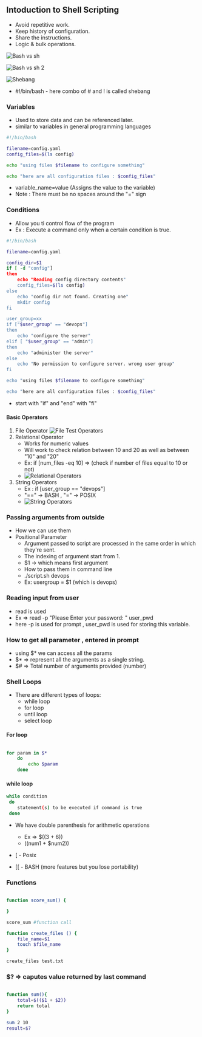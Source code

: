 ## Intoduction to Shell Scripting

- Avoid repetitive work.
- Keep history of configuration.
- Share the instructions.
- Logic & bulk operations.

![Bash vs sh](./assets/bash_vs_sh.png)

![Bash vs sh 2](./assets/bash_vs_sh_2.png)

![Shebang](./assets/shebang.png)

- #!/bin/bash - here combo of # and ! is called shebang

### Variables

- Used to store data and can be referenced later.
- similar to variables in general programming languages

```sh
#!/bin/bash

filename=config.yaml
config_files=$(ls config)

echo "using files $filename to configure something"

echo "here are all configuration files : $config_files"
```

- variable_name=value (Assigns the value to the variable)
- Note : There must be no spaces around the "=" sign


### Conditions 

* Allow you ti control flow of the program
* Ex : Execute a command only when a certain condition is true.

```sh
#!/bin/bash

filename=config.yaml

config_dir=$1
if [ -d "config"]
then
    echo "Reading config directory contents"
    config_files=$(ls config)
else
    echo "config dir not found. Creating one"
    mkdir config
fi

user_group=xx
if ["$user_group" == "devops"]
then
    echo "configure the server"
elif [ "$user_group" == "admin"]
then
    echo "administer the server"
else
    echo "No permission to configure server. wrong user group"
fi

echo "using files $filename to configure something"

echo "here are all configuration files : $config_files"
```

* start with "if" and "end" with "fi"

#### Basic Operators

1. File Operator ![File Test Operators](./assets/file_test_operators.png)
2. Relational Operator
    * Works for numeric values
    * Will work to check relation between 10 and 20 as well as
     between "10" and "20"
    * Ex: if [num_files -eq 10] => (check if number of files equal to 10 or not) 
    * ![Relational Operators](./assets/relational_operator.png)
3. String Operators
    * Ex : if [user_group == "devops"]
    * "==" -> BASH , "=" -> POSIX
    * ![String Operators](./assets/string_operators.png)


### Passing arguments from outside

* How we can use them 
* Positional Parameter
    * Argument passed to script are processed in the same order in which they're sent.
    * The indexing of argument start from 1.
    * $1 -> which means first argument
    * How to pass them in command line
    * ./script.sh devops
    * Ex: usergroup = $1 (which is devops)
### Reading input from user

* read is used 
* Ex => read -p "Please Enter your password: " user_pwd
* here -p is used for prompt , user_pwd is used for storing this variable.

### How to get all parameter , entered in prompt
* using $* we can access all the params
* $* => represent all the arguments as a single string.
* $# => Total number of arguments provided (number)

### Shell Loops

* There are different types of loops:
    - while loop
    - for loop
    - until loop
    - select loop

#### For loop

```sh

for param in $*
    do 
        echo $param
    done

```


#### while loop

```sh
while condition
 do 
    statement(s) to be executed if command is true
 done
```

* We have double parenthesis for arithmetic operations
    * Ex => $((3 + 6)) 
    * $(($num1 + $num2))

* [ - Posix
* [[ - BASH (more features but you lose portability)



### Functions

```sh

function score_sum() {

}

score_sum #function call

function create_files () {
    file_name=$1
    touch $file_name
}

create_files test.txt
```

### $? => caputes value returned by last command

```sh

function sum(){
    total=$(($1 + $2))
    return total
}

sum 2 10
result=$?
```